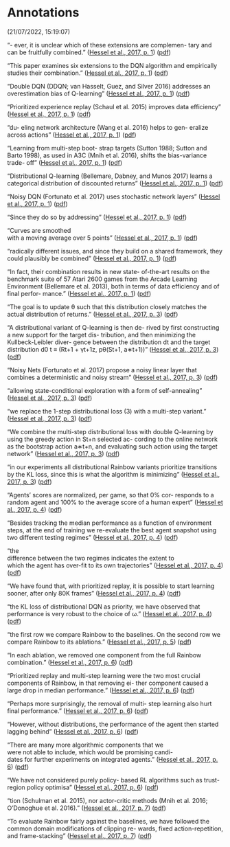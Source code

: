 # Annotations  
(21/07/2022, 15:19:07)

“- ever, it is unclear which of these extensions are complemen- tary and can be fruitfully combined.” ([Hessel et al., 2017, p. 1](zotero://select/library/items/4KE88FWF)) ([pdf](zotero://open-pdf/library/items/L8UUKQAU?page=1&annotation=5Q47C9TI))

“This paper examines six extensions to the DQN algorithm and empirically studies their combination.” ([Hessel et al., 2017, p. 1](zotero://select/library/items/4KE88FWF)) ([pdf](zotero://open-pdf/library/items/L8UUKQAU?page=1&annotation=N384XJS3))

“Double DQN (DDQN; van Hasselt, Guez, and Silver 2016) addresses an overestimation bias of Q-learning” ([Hessel et al., 2017, p. 1](zotero://select/library/items/4KE88FWF)) ([pdf](zotero://open-pdf/library/items/L8UUKQAU?page=1&annotation=JSEQDMTQ))

“Prioritized experience replay (Schaul et al. 2015) improves data efficiency” ([Hessel et al., 2017, p. 1](zotero://select/library/items/4KE88FWF)) ([pdf](zotero://open-pdf/library/items/L8UUKQAU?page=1&annotation=WI4PMX68))

“du- eling network architecture (Wang et al. 2016) helps to gen- eralize across actions” ([Hessel et al., 2017, p. 1](zotero://select/library/items/4KE88FWF)) ([pdf](zotero://open-pdf/library/items/L8UUKQAU?page=1&annotation=YFD2JELB))

“Learning from multi-step boot- strap targets (Sutton 1988; Sutton and Barto 1998), as used in A3C (Mnih et al. 2016), shifts the bias-variance trade- off” ([Hessel et al., 2017, p. 1](zotero://select/library/items/4KE88FWF)) ([pdf](zotero://open-pdf/library/items/L8UUKQAU?page=1&annotation=IHU87UFG))

“Distributional Q-learning (Bellemare, Dabney, and Munos 2017) learns a categorical distribution of discounted returns” ([Hessel et al., 2017, p. 1](zotero://select/library/items/4KE88FWF)) ([pdf](zotero://open-pdf/library/items/L8UUKQAU?page=1&annotation=PKS9DQWH))

“Noisy DQN (Fortunato et al. 2017) uses stochastic network layers” ([Hessel et al., 2017, p. 1](zotero://select/library/items/4KE88FWF)) ([pdf](zotero://open-pdf/library/items/L8UUKQAU?page=1&annotation=5W9SKVMM))

“Since they do so by addressing” ([Hessel et al., 2017, p. 1](zotero://select/library/items/4KE88FWF)) ([pdf](zotero://open-pdf/library/items/L8UUKQAU?page=1&annotation=5NFKNBUZ))

“Curves are smoothed  
with a moving average over 5 points” ([Hessel et al., 2017, p. 1](zotero://select/library/items/4KE88FWF)) ([pdf](zotero://open-pdf/library/items/L8UUKQAU?page=1&annotation=U4DNKRY9))

“radically different issues, and since they build on a shared framework, they could plausibly be combined” ([Hessel et al., 2017, p. 1](zotero://select/library/items/4KE88FWF)) ([pdf](zotero://open-pdf/library/items/L8UUKQAU?page=1&annotation=EJRWIZXS))

“In fact, their combination results in new state- of-the-art results on the benchmark suite of 57 Atari 2600 games from the Arcade Learning Environment (Bellemare et al. 2013), both in terms of data efficiency and of final perfor- mance.” ([Hessel et al., 2017, p. 1](zotero://select/library/items/4KE88FWF)) ([pdf](zotero://open-pdf/library/items/L8UUKQAU?page=1&annotation=CXQ9RMFG))

“The goal is to update θ such that this distribution closely matches the actual distribution of returns.” ([Hessel et al., 2017, p. 3](zotero://select/library/items/4KE88FWF)) ([pdf](zotero://open-pdf/library/items/L8UUKQAU?page=3&annotation=6ZYD7XBE))

“A distributional variant of Q-learning is then de- rived by first constructing a new support for the target dis- tribution, and then minimizing the Kullbeck-Leibler diver- gence between the distribution dt and the target distribution d0 t ≡ (Rt+1 + γt+1z, pθ(St+1, a∗t+1))” ([Hessel et al., 2017, p. 3](zotero://select/library/items/4KE88FWF)) ([pdf](zotero://open-pdf/library/items/L8UUKQAU?page=3&annotation=3M9V4R4D))

“Noisy Nets (Fortunato et al. 2017) propose a noisy linear layer that combines a deterministic and noisy stream” ([Hessel et al., 2017, p. 3](zotero://select/library/items/4KE88FWF)) ([pdf](zotero://open-pdf/library/items/L8UUKQAU?page=3&annotation=QUI7LA2V))

“allowing state-conditional exploration with a form of self-annealing” ([Hessel et al., 2017, p. 3](zotero://select/library/items/4KE88FWF)) ([pdf](zotero://open-pdf/library/items/L8UUKQAU?page=3&annotation=TPNNUDDR))

“we replace the 1-step distributional loss (3) with a multi-step variant.” ([Hessel et al., 2017, p. 3](zotero://select/library/items/4KE88FWF)) ([pdf](zotero://open-pdf/library/items/L8UUKQAU?page=3&annotation=SWEX8RRW))

“We combine the multi-step distributional loss with double Q-learning by using the greedy action in St+n selected ac- cording to the online network as the bootstrap action a∗t+n, and evaluating such action using the target network” ([Hessel et al., 2017, p. 3](zotero://select/library/items/4KE88FWF)) ([pdf](zotero://open-pdf/library/items/L8UUKQAU?page=3&annotation=4W6ZT96C))

“in our experiments all distributional Rainbow variants prioritize transitions by the KL loss, since this is what the algorithm is minimizing” ([Hessel et al., 2017, p. 3](zotero://select/library/items/4KE88FWF)) ([pdf](zotero://open-pdf/library/items/L8UUKQAU?page=3&annotation=ZWA3MJGW))

“Agents’ scores are normalized, per game, so that 0% cor- responds to a random agent and 100% to the average score of a human expert” ([Hessel et al., 2017, p. 4](zotero://select/library/items/4KE88FWF)) ([pdf](zotero://open-pdf/library/items/L8UUKQAU?page=4&annotation=64K6UEUB))

“Besides tracking the median performance as a function of environment steps, at the end of training we re-evaluate the best agent snapshot using two different testing regimes” ([Hessel et al., 2017, p. 4](zotero://select/library/items/4KE88FWF)) ([pdf](zotero://open-pdf/library/items/L8UUKQAU?page=4&annotation=4DJGGSUU))

“the  
difference between the two regimes indicates the extent to  
which the agent has over-fit to its own trajectories” ([Hessel et al., 2017, p. 4](zotero://select/library/items/4KE88FWF)) ([pdf](zotero://open-pdf/library/items/L8UUKQAU?page=4&annotation=TGW6LBB8))

“We have found that, with prioritized replay, it is possible to start learning sooner, after only 80K frames” ([Hessel et al., 2017, p. 4](zotero://select/library/items/4KE88FWF)) ([pdf](zotero://open-pdf/library/items/L8UUKQAU?page=4&annotation=CGRB9B8F))

“the KL loss of distributional DQN as priority, we have observed that performance is very robust to the choice of ω.” ([Hessel et al., 2017, p. 4](zotero://select/library/items/4KE88FWF)) ([pdf](zotero://open-pdf/library/items/L8UUKQAU?page=4&annotation=SUMZBWND))

“the first row we compare Rainbow to the baselines. On the second row we compare Rainbow to its ablations.” ([Hessel et al., 2017, p. 5](zotero://select/library/items/4KE88FWF)) ([pdf](zotero://open-pdf/library/items/L8UUKQAU?page=5&annotation=MZXQPKNW))

“In each ablation, we removed one component from the full Rainbow combination.” ([Hessel et al., 2017, p. 6](zotero://select/library/items/4KE88FWF)) ([pdf](zotero://open-pdf/library/items/L8UUKQAU?page=6&annotation=JNT9F5M3))

“Prioritized replay and multi-step learning were the two most crucial components of Rainbow, in that removing ei- ther component caused a large drop in median performance.” ([Hessel et al., 2017, p. 6](zotero://select/library/items/4KE88FWF)) ([pdf](zotero://open-pdf/library/items/L8UUKQAU?page=6&annotation=PZ92W3QV))

“Perhaps more surprisingly, the removal of multi- step learning also hurt final performance.” ([Hessel et al., 2017, p. 6](zotero://select/library/items/4KE88FWF)) ([pdf](zotero://open-pdf/library/items/L8UUKQAU?page=6&annotation=F9BJGJ5T))

“However, without distributions, the performance of the agent then started lagging behind” ([Hessel et al., 2017, p. 6](zotero://select/library/items/4KE88FWF)) ([pdf](zotero://open-pdf/library/items/L8UUKQAU?page=6&annotation=KTLEWKYR))

“There are many more algorithmic components that we  
were not able to include, which would be promising candi-  
dates for further experiments on integrated agents.” ([Hessel et al., 2017, p. 6](zotero://select/library/items/4KE88FWF)) ([pdf](zotero://open-pdf/library/items/L8UUKQAU?page=6&annotation=T78KRHZW))

“We have not considered purely policy- based RL algorithms such as trust-region policy optimisa” ([Hessel et al., 2017, p. 6](zotero://select/library/items/4KE88FWF)) ([pdf](zotero://open-pdf/library/items/L8UUKQAU?page=6&annotation=58MBMV9G))

“tion (Schulman et al. 2015), nor actor-critic methods (Mnih et al. 2016; O’Donoghue et al. 2016).” ([Hessel et al., 2017, p. 7](zotero://select/library/items/4KE88FWF)) ([pdf](zotero://open-pdf/library/items/L8UUKQAU?page=7&annotation=W3SEAAS8))

“To evaluate Rainbow fairly against the baselines, we have followed the common domain modifications of clipping re- wards, fixed action-repetition, and frame-stacking” ([Hessel et al., 2017, p. 7](zotero://select/library/items/4KE88FWF)) ([pdf](zotero://open-pdf/library/items/L8UUKQAU?page=7&annotation=XT83VYK9))